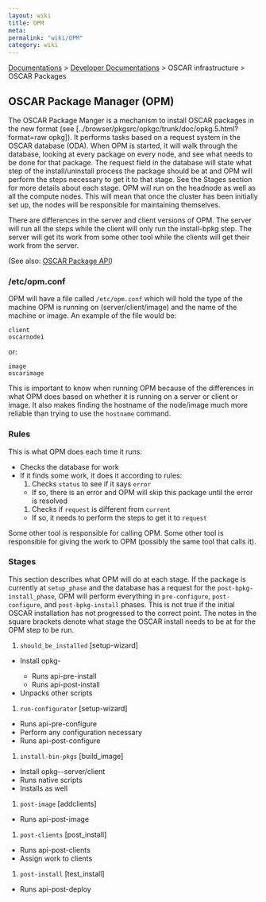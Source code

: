 ```yaml
---
layout: wiki
title: OPM
meta: 
permalink: "wiki/OPM"
category: wiki
---
```

<!-- Name: OPM -->
<!-- Version: 11 -->
<!-- Author: wesbland -->
[Documentations](Document) > [Developer Documentations](DevelDocs) > OSCAR infrastructure > OSCAR Packages

## OSCAR Package Manager (OPM)

The OSCAR Package Manger is a mechanism to install OSCAR packages in the new format (see [../browser/pkgsrc/opkgc/trunk/doc/opkg.5.html?format=raw opkg]).  It performs tasks based on a request system in the OSCAR database (ODA).  When OPM is started, it will walk through the database, looking at every package on every node, and see what needs to be done for that package.  The request field in the database will state what step of the install/uninstall process the package should be at and OPM will perform the steps necessary to get it to that stage.  See the Stages section for more details about each stage.  OPM will run on the headnode as well as all the compute nodes.  This will mean that once the cluster has been initially set up, the nodes will be responsible for maintaining themselves.

There are differences in the server and client versions of OPM.  The server will run all the steps while the client will only run the install-bpkg step.  The server will get its work from some other tool while the clients will get their work from the server.

(See also: [OSCAR Package API](opkgAPI))

### /etc/opm.conf

OPM will have a file called `/etc/opm.conf` which will hold the type of the machine OPM is running on (server/client/image) and the name of the machine or image.  An example of the file would be:


    client
    oscarnode1

or:


    image
    oscarimage

This is important to know when running OPM because of the differences in what OPM does based on whether it is running on a server or client or image.  It also makes finding the hostname of the node/image much more reliable than trying to use the `hostname` command.

### Rules

This is what OPM does each time it runs:

 * Checks the database for work
 * If it finds some work, it does it according to rules:
   1. Checks `status` to see if it says `error`
     * If so, there is an error and OPM will skip this package until the error is resolved
   1. Checks if `request` is different from `current`
     * If so, it needs to perform the steps to get it to `request`

Some other tool is responsible for calling OPM.
Some other tool is responsible for giving the work to OPM (possibly the same tool that calls it).

### Stages

This section describes what OPM will do at each stage.  If the package is currently at `setup_phase` and the database has a request for the `post-bpkg-install_phase`, OPM will perform everything in `pre-configure`, `post-configure`, and `post-bpkg-install` phases.  This is not true if the initial OSCAR installation has not progressed to the correct point.  The notes in the square brackets denote what stage the OSCAR install needs to be at for the OPM step to be run.

 1. `should_be_installed` [setup-wizard]
   * Install opkg-<package>
     * Runs api-pre-install
     * Runs api-post-install
   * Unpacks other scripts
 1. `run-configurator` [setup-wizard]
   * Runs api-pre-configure
   * Perform any configuration necessary
   * Runs api-post-configure
 1. `install-bin-pkgs` [build_image]
   * Install opkg-<package>-server/client
   * Runs native scripts
   * Installs <package>  as well
 1. `post-image` [addclients]
   * Runs api-post-image
 1. `post-clients` [post_install]
   * Runs api-post-clients
   * Assign work to clients
 1. `post-install` [test_install]
   * Runs api-post-deploy
